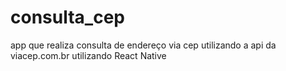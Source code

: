 # consulta_cep
app que realiza consulta de endereço via cep utilizando a api da viacep.com.br utilizando React Native
